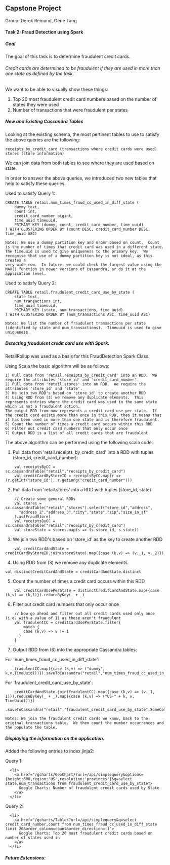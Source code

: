 ## Capstone Project

Group: Derek Remund, Gene Tang

#### Task 2: Fraud Detection using Spark
##### Goal
The goal of this task is to determine fraudulent credit cards.  

###### Credit cards are determined to be fraudulent if they are used in more than one state as defined by the task.

We want to be able to visually show these things:
1)	Top 20 most fraudulent credit card numbers based on the number of states they were used
2)	Number of transactions that were fraudulent per states 
##### New and Existing Cassandra Tables
Looking at the existing schema, the most pertinent tables to use to satisfy the above queries are the following:
```
receipts_by_credit_card (transactions where credit cards were used)
stores (store information)
```
We can join data from both tables to see where they are used based on state.

In order to answer the above queries, we introduced two new tables that help to satisfy these queries.

Used to satisfy Query 1:
```
CREATE TABLE retail.num_times_fraud_cc_used_in_diff_state (
    dummy text,
    count int,
    credit_card_number bigint,
    time_uuid timeuuid,
    PRIMARY KEY (dummy, count, credit_card_number, time_uuid)
) WITH CLUSTERING ORDER BY (count DESC, credit_card_number DESC, time_uuid ASC)

Notes: We use a dummy partition key and order based on count.  Count is the number of times that credit card was used in a different state.
The timeuuid is used to give uniqueness to the primary key.  We recognise that use of a dummy partition key is not ideal, as this creates a
very wide row.  In future, we could check the largest value using the MAX() function in newer versions of cassandra, or do it at the application level.
```
Used to satisfy Query 2:
```
CREATE TABLE retail.fraudulent_credit_card_use_by_state (
    state text,
    num_transactions int,
    time_uuid timeuuid,
    PRIMARY KEY (state, num_transactions, time_uuid)
) WITH CLUSTERING ORDER BY (num_transactions ASC, time_uuid ASC)

Notes: We list the number of fraudulent transactions per state (identified by state and num_transactions).  Timeuuid is used to give uniqueness.
```

##### Detecting fraudulent credit card use with Spark.
RetailRollup was used as a basis for this FraudDetection Spark Class.

Using Scala the basic algorithm will be as follows:
```
1) Pull data from 'retail.receipts_by_credit_card' into an RDD.  We require the attributes 'store_id' and 'credit_card_number'.
2) Pull data from 'retail.stores' into an RDD.  We require the attributes 'store_id' and 'state'.
3) We join two RDD's based on 'store_id' to create another RDD
4) Using RDD from (3) we remove any duplicate elements.  This represents entries where the credit card was used in the same state which is not a fraudulent action.  
The output RDD from now represents a credit card use per state.  If the credit card exists more than once in this RDD, then it means that it has been used in more than one state and is therefore fraudulent.  
5) Count the number of times a credit card occurs within this RDD
6) Filter out credit card numbers that only occur once
7) Output RDD is a list of all credit cards that are fraudulent
```

The above algorithm can be performed using the following scala code:

1) Pull data from 'retail.receipts_by_credit_card' into a RDD with tuples (store_id, credit_card_number):
```
    val receiptsByCC = sc.cassandraTable("retail","receipts_by_credit_card")
    val creditCardByStoreID = receiptsByCC.map(r => (r.getInt("store_id"), r.getLong("credit_card_number")))
```

2) Pull data from 'retail.stores' into a RDD with tuples (store_id, state)
```
    // Create some general RDDs
    val stores = sc.cassandraTable("retail","stores").select("store_id","address",
      "address_2","address_3","city","state","zip","size_in_sf"
    ).as(FraudStore)
    val receiptsByCC = sc.cassandraTable("retail","receipts_by_credit_card")
    val storeState = stores.map(s => (s.store_id, s.state))
```

3) We join two RDD's based on 'store_id' as the key to create another RDD 
```
    val creditCardAndState = creditCardByStoreID.join(storeState).map({case (k,v) => (v._1, v._2)})
```

4) Using RDD from (3) we remove any duplicate elements. 
```
val distinctCreditCardAndState = creditCardAndState.distinct
```

5) Count the number of times a credit card occurs within this RDD
```
    val creditCardUsePerState = distinctCreditCardAndState.map({case (k,v) => (k,1)}).reduceByKey(_ + _)
```

6) Filter out credit card numbers that only occur once
```
    // Now go ahead and filter out all credit cards used only once (i.e. with a value of 1) as these aren't fraudulent
    val fradulentCC = creditCardUsePerState.filter{
      _ match {
        case (k,v) => v != 1
      }
    }
```

7) Output RDD from (6) into the appropriate Cassandra tables:

For 'num_times_fraud_cc_used_in_diff_state':
```
    fradulentCC.map({case (k,v) => ("dummy", k,v,TimeUuid())}).saveToCassandra("retail","num_times_fraud_cc_used_in_diff_state",SomeColumns("dummy","credit_card_number","count","time_uuid"))
```

For 'fraudulent_credit_card_use_by_state':
```
    creditCardAndState.join(fradulentCC).map({case (k,v) => (v._1, 1)}).reduceByKey(_ + _).map({case (k,v) => ("US-" + k, v, TimeUuid())})
      .saveToCassandra("retail","fraudulent_credit_card_use_by_state",SomeColumns("state","num_transactions","time_uuid"))

Notes: We join the fraudulent credit cards we know, back to the original transactions table.  We then count the number occurrences and the populate the table.
```

##### Displaying the information on the application.

Added the following entries to index.jinja2:

Query 1:
```
  <li>
    <a href="/gcharts/GeoChart/?url=/api/simplequery&options={height:600,region:'US',resolution:'provinces'}&q=select state,num_transactions from fraudulent_credit_card_use_by_state">
      Google Charts: Number of fraudulent credit cards used by State
    </a>
  </li>
```

Query 2:
```
  <li>
    <a href="/gcharts/Table/?url=/api/simplequery&q=select credit_card_number,count from num_times_fraud_cc_used_in_diff_state limit 20&order_column=count&order_direction=-1">
      Google Charts: Top 20 most fraudulent credit cards based on number of states used in
    </a>
  </li>
```

##### Future Extensions:

